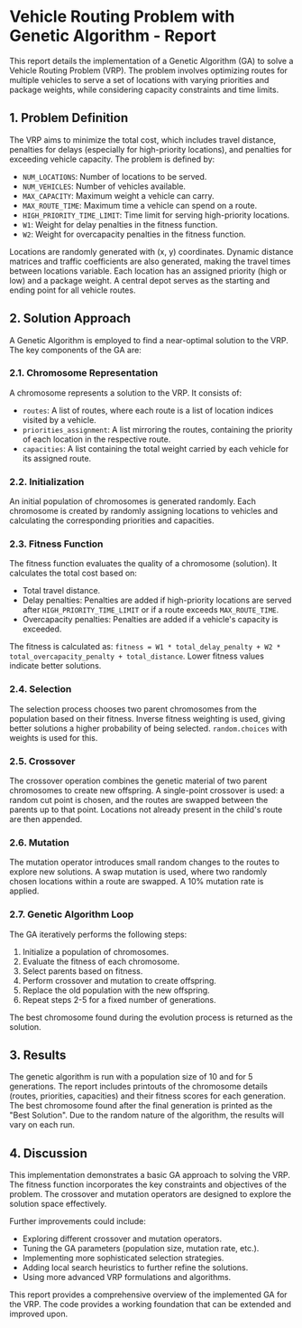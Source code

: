 # Vehicle Routing Problem with Genetic Algorithm - Report

This report details the implementation of a Genetic Algorithm (GA) to solve a Vehicle Routing Problem (VRP). The problem involves optimizing routes for multiple vehicles to serve a set of locations with varying priorities and package weights, while considering capacity constraints and time limits.

## 1. Problem Definition

The VRP aims to minimize the total cost, which includes travel distance, penalties for delays (especially for high-priority locations), and penalties for exceeding vehicle capacity.  The problem is defined by:

*   `NUM_LOCATIONS`: Number of locations to be served.
*   `NUM_VEHICLES`: Number of vehicles available.
*   `MAX_CAPACITY`: Maximum weight a vehicle can carry.
*   `MAX_ROUTE_TIME`: Maximum time a vehicle can spend on a route.
*   `HIGH_PRIORITY_TIME_LIMIT`: Time limit for serving high-priority locations.
*   `W1`: Weight for delay penalties in the fitness function.
*   `W2`: Weight for overcapacity penalties in the fitness function.

Locations are randomly generated with (x, y) coordinates.  Dynamic distance matrices and traffic coefficients are also generated, making the travel times between locations variable. Each location has an assigned priority (high or low) and a package weight. A central depot serves as the starting and ending point for all vehicle routes.

## 2. Solution Approach

A Genetic Algorithm is employed to find a near-optimal solution to the VRP. The key components of the GA are:

### 2.1. Chromosome Representation

A chromosome represents a solution to the VRP. It consists of:

*   `routes`: A list of routes, where each route is a list of location indices visited by a vehicle.
*   `priorities_assignment`: A list mirroring the routes, containing the priority of each location in the respective route.
*   `capacities`: A list containing the total weight carried by each vehicle for its assigned route.

### 2.2. Initialization

An initial population of chromosomes is generated randomly. Each chromosome is created by randomly assigning locations to vehicles and calculating the corresponding priorities and capacities.

### 2.3. Fitness Function

The fitness function evaluates the quality of a chromosome (solution). It calculates the total cost based on:

*   Total travel distance.
*   Delay penalties: Penalties are added if high-priority locations are served after `HIGH_PRIORITY_TIME_LIMIT` or if a route exceeds `MAX_ROUTE_TIME`.
*   Overcapacity penalties: Penalties are added if a vehicle's capacity is exceeded.

The fitness is calculated as: `fitness = W1 * total_delay_penalty + W2 * total_overcapacity_penalty + total_distance`.  Lower fitness values indicate better solutions.

### 2.4. Selection

The selection process chooses two parent chromosomes from the population based on their fitness.  Inverse fitness weighting is used, giving better solutions a higher probability of being selected.  `random.choices` with weights is used for this.

### 2.5. Crossover

The crossover operation combines the genetic material of two parent chromosomes to create new offspring. A single-point crossover is used: a random cut point is chosen, and the routes are swapped between the parents up to that point. Locations not already present in the child's route are then appended.

### 2.6. Mutation

The mutation operator introduces small random changes to the routes to explore new solutions.  A swap mutation is used, where two randomly chosen locations within a route are swapped.  A 10% mutation rate is applied.

### 2.7. Genetic Algorithm Loop

The GA iteratively performs the following steps:

1.  Initialize a population of chromosomes.
2.  Evaluate the fitness of each chromosome.
3.  Select parents based on fitness.
4.  Perform crossover and mutation to create offspring.
5.  Replace the old population with the new offspring.
6.  Repeat steps 2-5 for a fixed number of generations.

The best chromosome found during the evolution process is returned as the solution.

## 3. Results

The genetic algorithm is run with a population size of 10 and for 5 generations. The report includes printouts of the chromosome details (routes, priorities, capacities) and their fitness scores for each generation.  The best chromosome found after the final generation is printed as the "Best Solution".  Due to the random nature of the algorithm, the results will vary on each run.

## 4. Discussion

This implementation demonstrates a basic GA approach to solving the VRP. The fitness function incorporates the key constraints and objectives of the problem. The crossover and mutation operators are designed to explore the solution space effectively.

Further improvements could include:

*   Exploring different crossover and mutation operators.
*   Tuning the GA parameters (population size, mutation rate, etc.).
*   Implementing more sophisticated selection strategies.
*   Adding local search heuristics to further refine the solutions.
*   Using more advanced VRP formulations and algorithms.

This report provides a comprehensive overview of the implemented GA for the VRP.  The code provides a working foundation that can be extended and improved upon.